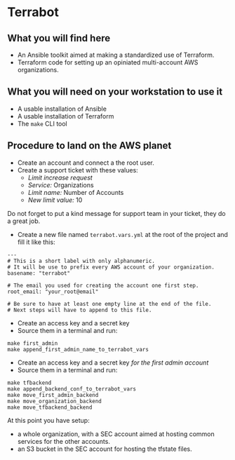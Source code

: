 # Terrabot

## What you will find here

* An Ansible toolkit aimed at making a standardized use of Terraform.
* Terraform code for setting up an opiniated multi-account AWS organizations.

## What you will need on your workstation to use it

* A usable installation of Ansible
* A usable installation of Terraform
* The `make` CLI tool

## Procedure to land on the AWS planet


* Create an account and connect a the root user.
* Create a support ticket with these values:
    * _Limit increase request_
    * _Service:_ Organizations
    * _Limit name:_ Number of Accounts
    * _New limit value:_ 10
    
Do not forget to put a kind message for support team in your ticket, they do a great job.

* Create a new file named `terrabot.vars.yml` at the root of the project and fill it like this:

```
---
# This is a short label with only alphanumeric.
# It will be use to prefix every AWS account of your organization.
basename: "terrabot"

# The email you used for creating the account one first step.
root_email: "your_root@email"

# Be sure to have at least one empty line at the end of the file.
# Next steps will have to append to this file.

```

* Create an access key and a secret key
* Source them in a terminal and run:

```
make first_admin
make append_first_admin_name_to_terrabot_vars
```

* Create an access key and a secret key *for the first admin account*
* Source them in a terminal and run:

```
make tfbackend
make append_backend_conf_to_terrabot_vars
make move_first_admin_backend
make move_organization_backend
make move_tfbackend_backend
```

At this point you have setup:

* a whole organization, with a SEC account aimed at hosting common services for the other accounts.
* an S3 bucket in the SEC account for hosting the tfstate files.
